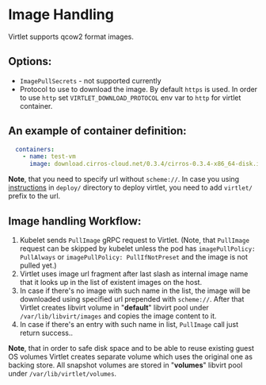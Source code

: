 # Image Handling

Virtlet supports qcow2 format images.

## Options:
- `ImagePullSecrets` - not supported currently
- Protocol to use to download the image. By default `https` is used. In order to use `http` set `VIRTLET_DOWNLOAD_PROTOCOL` env var to `http` for virtlet container.

## An example of container definition:

```yaml
  containers:
    - name: test-vm
      image: download.cirros-cloud.net/0.3.4/cirros-0.3.4-x86_64-disk.img
```

**Note**, that you need to specify url without `scheme://`. In case you using [instructions](../deploy/README.md) in `deploy/` directory to deploy virtlet, you need to add `virtlet/` prefix to the url.


## Image handling Workflow:
1. Kubelet sends `PullImage` gRPC request to Virtlet.
(Note, that `PullImage` request can be skipped by kubelet unless the pod has `imagePullPolicy: PullAlways` or `imagePullPolicy: PullIfNotPreset` and the image is not pulled yet.)
1. Virtlet uses image url fragment after last slash as internal image name that it looks up in the list of existent images on the host.
1. In case if there's no image with such name in the list, the image will be downloaded using specified url prepended with `scheme://`. After that Virtlet creates libvirt volume in "**default**" libvirt pool under `/var/lib/libvirt/images` and copies the image content to it.
1. In case if there's an entry with such name in list, `PullImage` call just return success..

**Note**, that in order to safe disk space and to be able to reuse existing guest OS volumes Virtlet creates separate volume which uses the original one as backing store.
All snapshot volumes are stored in "**volumes**" libvirt pool under `/var/lib/virtlet/volumes`.
